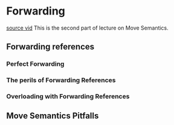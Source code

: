 # Forwarding
[source vid](https://www.youtube.com/watch?v=pIzaZbKUw2s) 
This is the second part of lecture on Move Semantics.

## Forwarding references


### Perfect Forwarding
### The perils of Forwarding References
### Overloading with Forwarding References
## Move Semantics Pitfalls
